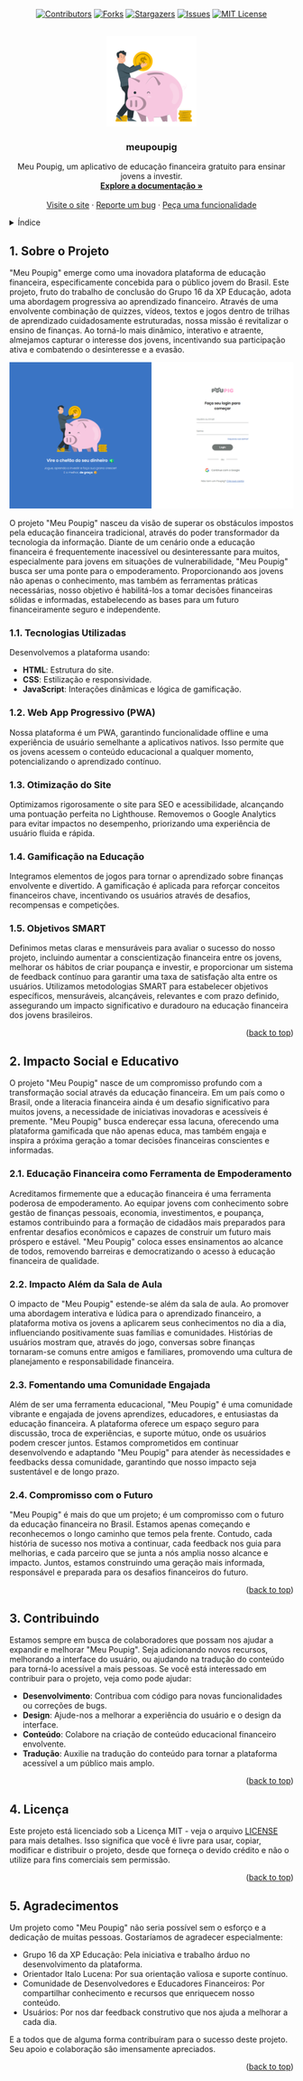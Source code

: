 <a name="readme-top"></a>

<div align="center">
  
  [![Contributors][contributors-shield]][contributors-url]
  [![Forks][forks-shield]][forks-url]
  [![Stargazers][stars-shield]][stars-url]
  [![Issues][issues-shield]][issues-url]
  [![MIT License][license-shield]][license-url]

</div>
<br />
<div align="center">
  <a href="https://github.com/voaneves/meupoupig">
    <img src="assets/left-image.svg" alt="Logo" width="160" height="160">
  </a>
  <h3 align="center">meupoupig</h3>
  <p align="center">
    Meu Poupig, um aplicativo de educação financeira gratuito para ensinar jovens a investir.
    <br />
    <a href="https://github.com/voaneves/meupoupig"><strong>Explore a documentação »</strong></a>
    <br />
    <br />
    <a href="https://voaneves.com/meupoupig">Visite o site</a>
    ·
    <a href="https://github.com/voaneves/meupoupig/issues">Reporte um bug</a>
    ·
    <a href="https://github.com/voaneves/meupoupig/issues">Peça uma funcionalidade</a>
  </p>
</div>

<details>
  <summary>Índice</summary>
  <ol>
    <li>
      <a href="#sobre-o-projeto">Sobre o Projeto</a>
      <ul>
        <li><a href="#tecnologias-utilizadas">Tecnologias Utilizadas</a></li>
        <li><a href="#web-app-progressivo-pwa">Web App Progressivo (PWA)</a></li>
        <li><a href="#otimizacao-do-site">Otimização do Site</a></li>
        <li><a href="#gamificacao-na-educacao">Gamificação na Educação</a></li>
        <li><a href="#objetivos-smart">Objetivos SMART</a></li>
      </ul>
    </li>
    <li>
      <a href="#impacto-social-e-educativo">Impacto Social e Educativo</a>
      <ul>
        <li><a href="#educacao-financeira-como-ferramenta-de-empoderamento">Educação Financeira como Ferramenta de Empoderamento</a></li>
        <li><a href="#impacto-alem-da-sala-de-aula">Impacto Além da Sala de Aula</a></li>
        <li><a href="#fomentando-uma-comunidade-engajada">Fomentando uma Comunidade Engajada</a></li>
        <li><a href="#compromisso-com-o-futuro">Compromisso com o Futuro</a></li>
      </ul>
    </li>
    <li><a href="#contribuindo">Contribuindo</a></li>
    <li><a href="#licenca">Licença</a></li>
    <li><a href="#agradecimentos">Agradecimentos</a></li>
  </ol>
</details>

## 1. Sobre o Projeto

"Meu Poupig" emerge como uma inovadora plataforma de educação financeira, especificamente concebida para o público jovem do Brasil. Este projeto, fruto do trabalho de conclusão do Grupo 16 da XP Educação, adota uma abordagem progressiva ao aprendizado financeiro. Através de uma envolvente combinação de quizzes, vídeos, textos e jogos dentro de trilhas de aprendizado cuidadosamente estruturadas, nossa missão é revitalizar o ensino de finanças. Ao torná-lo mais dinâmico, interativo e atraente, almejamos capturar o interesse dos jovens, incentivando sua participação ativa e combatendo o desinteresse e a evasão.

<div align="center">
  <a href="https://voaneves.com/meupoupig">
    <img src="assets/screenshot.png" alt="Screenshot da página inicial">
  </a>
</div>

O projeto "Meu Poupig" nasceu da visão de superar os obstáculos impostos pela educação financeira tradicional, através do poder transformador da tecnologia da informação. Diante de um cenário onde a educação financeira é frequentemente inacessível ou desinteressante para muitos, especialmente para jovens em situações de vulnerabilidade, "Meu Poupig" busca ser uma ponte para o empoderamento. Proporcionando aos jovens não apenas o conhecimento, mas também as ferramentas práticas necessárias, nosso objetivo é habilitá-los a tomar decisões financeiras sólidas e informadas, estabelecendo as bases para um futuro financeiramente seguro e independente.

### 1.1. Tecnologias Utilizadas

Desenvolvemos a plataforma usando:

- **HTML**: Estrutura do site.
- **CSS**: Estilização e responsividade.
- **JavaScript**: Interações dinâmicas e lógica de gamificação.

### 1.2. Web App Progressivo (PWA)

Nossa plataforma é um PWA, garantindo funcionalidade offline e uma experiência de usuário semelhante a aplicativos nativos. Isso permite que os jovens acessem o conteúdo educacional a qualquer momento, potencializando o aprendizado contínuo.

### 1.3. Otimização do Site

Optimizamos rigorosamente o site para SEO e acessibilidade, alcançando uma pontuação perfeita no Lighthouse. Removemos o Google Analytics para evitar impactos no desempenho, priorizando uma experiência de usuário fluida e rápida.

### 1.4. Gamificação na Educação

Integramos elementos de jogos para tornar o aprendizado sobre finanças envolvente e divertido. A gamificação é aplicada para reforçar conceitos financeiros chave, incentivando os usuários através de desafios, recompensas e competições.

### 1.5. Objetivos SMART

Definimos metas claras e mensuráveis para avaliar o sucesso do nosso projeto, incluindo aumentar a conscientização financeira entre os jovens, melhorar os hábitos de criar poupança e investir, e proporcionar um sistema de feedback contínuo para garantir uma taxa de satisfação alta entre os usuários. Utilizamos metodologias SMART para estabelecer objetivos específicos, mensuráveis, alcançáveis, relevantes e com prazo definido, assegurando um impacto significativo e duradouro na educação financeira dos jovens brasileiros.

<p align="right">(<a href="#readme-top">back to top</a>)</p>

## 2. Impacto Social e Educativo

O projeto "Meu Poupig" nasce de um compromisso profundo com a transformação social através da educação financeira. Em um país como o Brasil, onde a literacia financeira ainda é um desafio significativo para muitos jovens, a necessidade de iniciativas inovadoras e acessíveis é premente. "Meu Poupig" busca endereçar essa lacuna, oferecendo uma plataforma gamificada que não apenas educa, mas também engaja e inspira a próxima geração a tomar decisões financeiras conscientes e informadas.

### 2.1. Educação Financeira como Ferramenta de Empoderamento

Acreditamos firmemente que a educação financeira é uma ferramenta poderosa de empoderamento. Ao equipar jovens com conhecimento sobre gestão de finanças pessoais, economia, investimentos, e poupança, estamos contribuindo para a formação de cidadãos mais preparados para enfrentar desafios econômicos e capazes de construir um futuro mais próspero e estável. "Meu Poupig" coloca esses ensinamentos ao alcance de todos, removendo barreiras e democratizando o acesso à educação financeira de qualidade.

### 2.2. Impacto Além da Sala de Aula

O impacto de "Meu Poupig" estende-se além da sala de aula. Ao promover uma abordagem interativa e lúdica para o aprendizado financeiro, a plataforma motiva os jovens a aplicarem seus conhecimentos no dia a dia, influenciando positivamente suas famílias e comunidades. Histórias de usuários mostram que, através do jogo, conversas sobre finanças tornaram-se comuns entre amigos e familiares, promovendo uma cultura de planejamento e responsabilidade financeira.

### 2.3. Fomentando uma Comunidade Engajada

Além de ser uma ferramenta educacional, "Meu Poupig" é uma comunidade vibrante e engajada de jovens aprendizes, educadores, e entusiastas da educação financeira. A plataforma oferece um espaço seguro para discussão, troca de experiências, e suporte mútuo, onde os usuários podem crescer juntos. Estamos comprometidos em continuar desenvolvendo e adaptando "Meu Poupig" para atender às necessidades e feedbacks dessa comunidade, garantindo que nosso impacto seja sustentável e de longo prazo.

### 2.4. Compromisso com o Futuro

"Meu Poupig" é mais do que um projeto; é um compromisso com o futuro da educação financeira no Brasil. Estamos apenas começando e reconhecemos o longo caminho que temos pela frente. Contudo, cada história de sucesso nos motiva a continuar, cada feedback nos guia para melhorias, e cada parceiro que se junta a nós amplia nosso alcance e impacto. Juntos, estamos construindo uma geração mais informada, responsável e preparada para os desafios financeiros do futuro.

<p align="right">(<a href="#readme-top">back to top</a>)</p>

## 3. Contribuindo

Estamos sempre em busca de colaboradores que possam nos ajudar a expandir e melhorar "Meu Poupig". Seja adicionando novos recursos, melhorando a interface do usuário, ou ajudando na tradução do conteúdo para torná-lo acessível a mais pessoas. Se você está interessado em contribuir para o projeto, veja como pode ajudar:

- **Desenvolvimento**: Contribua com código para novas funcionalidades ou correções de bugs.
- **Design**: Ajude-nos a melhorar a experiência do usuário e o design da interface.
- **Conteúdo**: Colabore na criação de conteúdo educacional financeiro envolvente.
- **Tradução**: Auxilie na tradução do conteúdo para tornar a plataforma acessível a um público mais amplo.

<p align="right">(<a href="#readme-top">back to top</a>)</p>

## 4. Licença

Este projeto está licenciado sob a Licença MIT - veja o arquivo [LICENSE](LICENSE) para mais detalhes. Isso significa que você é livre para usar, copiar, modificar e distribuir o projeto, desde que forneça o devido crédito e não o utilize para fins comerciais sem permissão.

<p align="right">(<a href="#readme-top">back to top</a>)</p>

## 5. Agradecimentos

Um projeto como "Meu Poupig" não seria possível sem o esforço e a dedicação de muitas pessoas. Gostaríamos de agradecer especialmente:

- Grupo 16 da XP Educação: Pela iniciativa e trabalho árduo no desenvolvimento da plataforma.
- Orientador Italo Lucena: Por sua orientação valiosa e suporte contínuo.
- Comunidade de Desenvolvedores e Educadores Financeiros: Por compartilhar conhecimento e recursos que enriquecem nosso conteúdo.
- Usuários: Por nos dar feedback construtivo que nos ajuda a melhorar a cada dia.

E a todos que de alguma forma contribuíram para o sucesso deste projeto. Seu apoio e colaboração são imensamente apreciados.

<p align="right">(<a href="#readme-top">back to top</a>)</p>

[contributors-shield]: https://img.shields.io/github/contributors/voaneves/meupoupiug.svg?style=for-the-badge
[contributors-url]: https://github.com/voaneves/meupoupig/graphs/contributors
[forks-shield]: https://img.shields.io/github/forks/voaneves/meupoupig.svg?style=for-the-badge
[forks-url]: https://github.com/voaneves/meupoupig/network/members
[stars-shield]: https://img.shields.io/github/stars/voaneves/meupoupig.svg?style=for-the-badge
[stars-url]: https://github.com/voaneves.com/meupoupig/stargazers
[issues-shield]: https://img.shields.io/github/issues/voaneves/meupoupig.svg?style=for-the-badge
[issues-url]: https://github.com/voaneves/meupoupig/issues
[license-shield]: https://img.shields.io/github/license/voaneves/meupoupig.svg?style=for-the-badge
[license-url]: https://github.com/voaneves/meupoupig/blob/main/LICENSE

